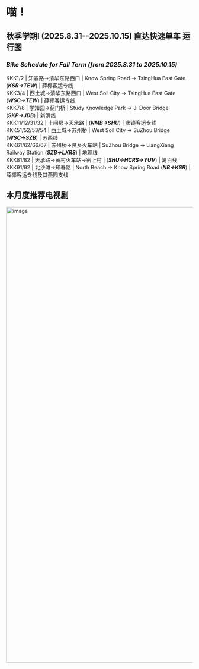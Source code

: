 # 喵！

## 秋季学期I (2025.8.31--2025.10.15) 直达快速单车 运行图
### ***Bike Schedule for Fall Term (from 2025.8.31 to 2025.10.15)***

KKK1/2 | 知春路→清华东路西口 | Know Spring Road → TsingHua East Gate (***KSR→TEW***) | 薛椰客运专线  
KKK3/4 | 西土城→清华东路西口 | West Soil City → TsingHua East Gate (***WSC→TEW***) | 薛椰客运专线  
KKK7/8 | 学知园→蓟门桥 | Study Knowledge Park → Ji Door Bridge (***SKP→JDB***) | 新清线   
KKK11/12/31/32 | 十间房→天承路 | (***NMB→SHU***) | 水镜客运专线  
KKK51/52/53/54 | 西土城→苏州桥 | West Soil City → SuZhou Bridge (***WSC→SZB***) | 苏西线  
KKK61/62/66/67 | 苏州桥→良乡火车站 | SuZhou Bridge → LiangXiang Railway Station (***SZB→LXRS***) | 地理线  
KKK81/82 | 天承路→黄村火车站→窑上村 | (***SHU→HCRS→YUV***) | 篱百线  
KKK91/92 | 北沙滩→知春路 | North Beach → Know Spring Road (***NB→KSR***) | 薛椰客运专线及其燕园支线

## 本月度推荐电视剧

<img width="690" height="1227" alt="image" src="https://github.com/user-attachments/assets/9ddae847-958d-4f91-8039-21022ede5e24" />


<!--
**PurineAcO/PurineAcO** is a ✨ _special_ ✨ repository because its `README.md` (this file) appears on your GitHub profile.

Here are some ideas to get you started:

- 🔭 I’m currently working on ...
- 🌱 I’m currently learning ...
- 👯 I’m looking to collaborate on ...
- 🤔 I’m looking for help with ...
- 💬 Ask me about ...
- 📫 How to reach me: ...
- 😄 Pronouns: ...
- ⚡ Fun fact: ...
-->
